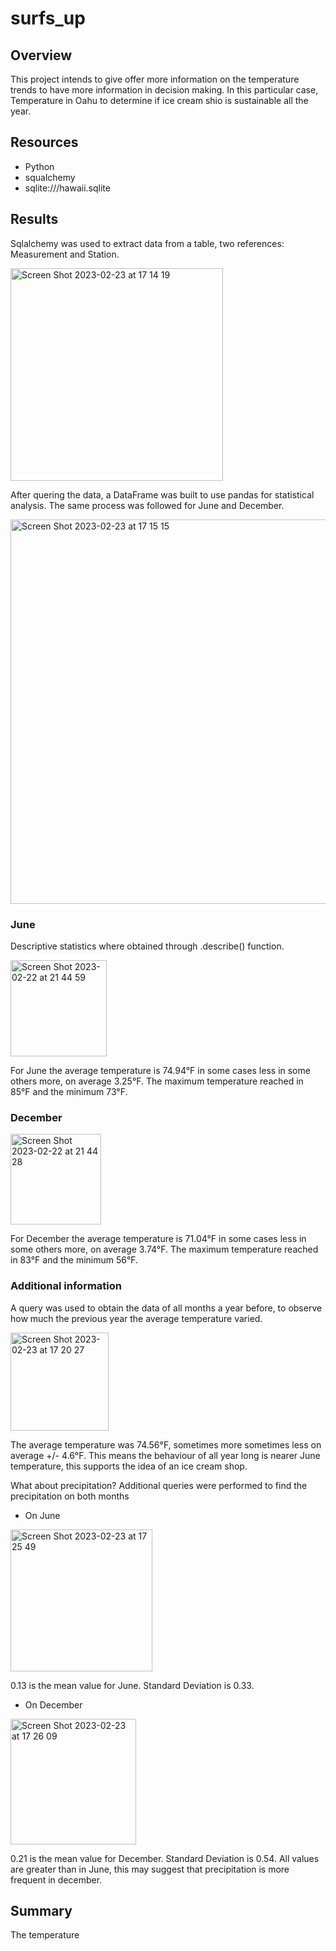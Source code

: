 # surfs_up

## Overview

This project intends to give offer more information on the temperature trends to have more information in decision making. In this particular case, Temperature in Oahu to determine if ice cream shio is sustainable all the year.

## Resources
- Python
- squalchemy
- sqlite:///hawaii.sqlite

## Results

Sqlalchemy was used to extract data from a table, two references: Measurement and Station.

<img width="340" alt="Screen Shot 2023-02-23 at 17 14 19" src="https://user-images.githubusercontent.com/114015620/221052645-cb7e3118-2c8a-4fbb-94ba-dcc6b6f602bd.png">

After quering the data, a DataFrame was built to use pandas for statistical analysis. The same process was followed for June and December. 

<img width="615" alt="Screen Shot 2023-02-23 at 17 15 15" src="https://user-images.githubusercontent.com/114015620/221052798-5d23ae94-2978-4853-9284-666ab463112f.png">


### June

Descriptive statistics where obtained through .describe() function.

<img width="154" alt="Screen Shot 2023-02-22 at 21 44 59" src="https://user-images.githubusercontent.com/114015620/220816970-ac042466-592d-4ea2-a90e-344065841a02.png">

For June the average temperature is 74.94°F in some cases less in some others more, on average 3.25°F. The maximum temperature reached in 85°F and the minimum 73°F. 



### December

<img width="145" alt="Screen Shot 2023-02-22 at 21 44 28" src="https://user-images.githubusercontent.com/114015620/220816924-bf713f8f-4aa7-4c01-869c-0383e3b78e2b.png">

For December the average temperature is 71.04°F in some cases less in some others more, on average 3.74°F. The maximum temperature reached in 83°F and the minimum 56°F.

### Additional information

A query was used to obtain the data of all months a year before, to observe how much the previous year the average temperature varied.

<img width="157" alt="Screen Shot 2023-02-23 at 17 20 27" src="https://user-images.githubusercontent.com/114015620/221053555-6037d53c-1479-492c-aee5-d05aa7827afa.png">

The average temperature was 74.56°F, sometimes more sometimes less on average +/- 4.6°F. This means the behaviour of all year long is nearer June temperature, this supports the idea of an ice cream shop.

What about precipitation? Additional queries were performed to find the precipitation on both months 

- On June

<img width="227" alt="Screen Shot 2023-02-23 at 17 25 49" src="https://user-images.githubusercontent.com/114015620/221054244-8f8961d0-e98f-4d47-99a4-14ce0d40712b.png">

0.13 is the mean value for June. Standard Deviation is 0.33.

- On December

<img width="201" alt="Screen Shot 2023-02-23 at 17 26 09" src="https://user-images.githubusercontent.com/114015620/221054293-bb9032a6-6c50-4d64-a562-118a6eca5a7b.png">

0.21 is the mean value for December. Standard Deviation is 0.54. All values are greater than in June, this may suggest that precipitation is more frequent in december.


## Summary

The temperature 
